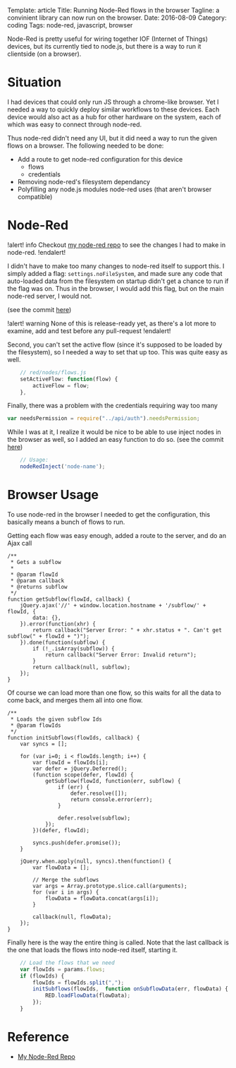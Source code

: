 Template: article
Title: Running Node-Red flows in the browser
Tagline: a convinient library can now run on the browser.
Date: 2016-08-09
Category: coding
Tags: node-red, javascript, browser


Node-Red is pretty useful for wiring together IOF (Internet of Things) devices, but its currently tied to node.js, but there is a way to run it clientside (on a browser).


# Situation

I had devices that could only run JS through a chrome-like browser. Yet I needed a way to quickly deploy similar workflows to these devices. Each device would also act as a hub for other hardware on the system, each of which was easy to connect through node-red.

Thus node-red didn't need any UI, but it did need a way to run the given flows on a browser.
The following needed to be done:

 * Add a route to get node-red configuration for this device
    * flows
    * credentials
 * Removing node-red's filesystem dependancy
 * Polyfilling any node.js modules node-red uses (that aren't browser compatible)


# Node-Red

!alert! info
    Checkout [my node-red repo][node-red-repo] to see the changes I had to make in node-red.
!endalert!

I didn't have to make too many changes to node-red itself to support this. I simply added a flag: `settings.noFileSystem`, and made sure any code that auto-loaded data from the filesystem on startup didn't get a chance to run if the flag was on. Thus in the browser, I would add this flag, but on the main node-red server, I would not.

(see the commit [here](https://github.com/Saevon/node-red/commit/0da7a1bb740a5aeaabbdfabf01c616f857c3f714#diff-555b375e1a6f534407fe74a7f1322bddR27))

!alert! warning
    None of this is release-ready yet, as there's a lot more to examine, add and test before any pull-request
!endalert!


Second, you can't set the active flow (since it's supposed to be loaded by the filesystem), so I needed a way to set that up too. This was quite easy as well.

```javascript
    // red/nodes/flows.js
    setActiveFlow: function(flow) {
        activeFlow = flow;
    },
```

Finally, there was a problem with the credentials requiring way too many

```javascript
var needsPermission = require("../api/auth").needsPermission;
```

While I was at it, I realize it would be nice to be able to use inject nodes in the browser as well, so I added an easy function to do so.
(see the commit [here](https://github.com/Saevon/node-red/commit/0f8bf91a75718a58517186c49a04732967554e6d))


```javascript
    // Usage:
    nodeRedInject('node-name');
```


# Browser Usage

To use node-red in the browser I needed to get the configuration, this basically means a bunch of flows to run.

Getting each flow was easy enough, added a route to the server, and do an Ajax call

```
/**
 * Gets a subflow
 *
 * @param flowId
 * @param callback
 * @returns subflow
 */
function getSubflow(flowId, callback) {
    jQuery.ajax('//' + window.location.hostname + '/subflow/' + flowId, {
        data: {},
    }).error(function(xhr) {
        return callback("Server Error: " + xhr.status + ". Can't get subflow(" + flowId + ")");
    }).done(function(subflow) {
        if (!_.isArray(subflow)) {
            return callback("Server Error: Invalid return");
        }
        return callback(null, subflow);
    });
}
```

Of course we can load more than one flow, so this waits for all the data to come back, and merges them all into one flow.

```
/**
 * Loads the given subflow Ids
 * @param flowIds
 */
function initSubflows(flowIds, callback) {
    var syncs = [];

    for (var i=0; i < flowIds.length; i++) {
        var flowId = flowIds[i];
        var defer = jQuery.Deferred();
        (function scope(defer, flowId) {
            getSubflow(flowId, function(err, subflow) {
                if (err) {
                    defer.resolve([]);
                    return console.error(err);
                }

                defer.resolve(subflow);
            });
        })(defer, flowId);

        syncs.push(defer.promise());
    }

    jQuery.when.apply(null, syncs).then(function() {
        var flowData = [];

        // Merge the subflows
        var args = Array.prototype.slice.call(arguments);
        for (var i in args) {
            flowData = flowData.concat(args[i]);
        }

        callback(null, flowData);
    });
}

```

Finally here is the way the entire thing is called. Note that the last callback is the one that loads the flows into node-red itself, starting it.

```javascript
    // Load the flows that we need
    var flowIds = params.flows;
    if (flowIds) {
        flowIds = flowIds.split(",");
        initSubflows(flowIds,  function onSubflowData(err, flowData) {
            RED.loadFlowData(flowData);
        });
    }
```


##




# Reference

* [My Node-Red Repo][node-red-repo]

[node-red-repo]: https://github.com/Saevon/node-red/

